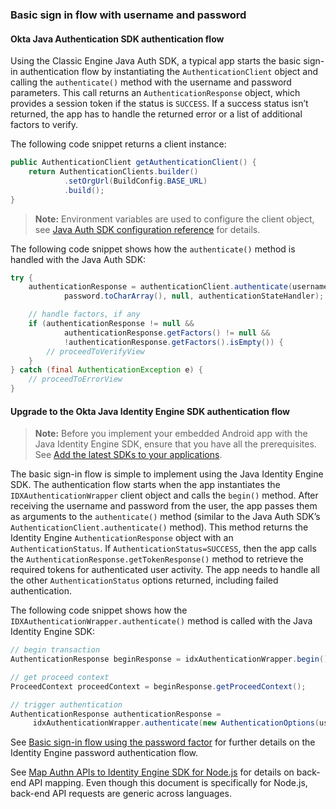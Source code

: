 ### Basic sign in flow with username and password

#### Okta Java Authentication SDK authentication flow

Using the Classic Engine Java Auth SDK, a typical app starts the basic sign-in authentication flow by instantiating the `AuthenticationClient` object and calling the `authenticate()` method with the username and password parameters. This call returns an `AuthenticationResponse` object, which provides a session token if the status is `SUCCESS`. If a success status isn’t returned, the app has to handle the returned error or a list of additional factors to verify.

The following code snippet returns a client instance:

```java
public AuthenticationClient getAuthenticationClient() {
    return AuthenticationClients.builder()
            .setOrgUrl(BuildConfig.BASE_URL)
            .build();
}
```

> **Note:** Environment variables are used to configure the client object, see [Java Auth SDK configuration reference](https://github.com/okta/okta-auth-java#configuration-reference) for details.

The following code snippet shows how the `authenticate()` method is handled with the Java Auth SDK:

```java
try {
    authenticationResponse = authenticationClient.authenticate(username,
            password.toCharArray(), null, authenticationStateHandler);

    // handle factors, if any
    if (authenticationResponse != null &&
            authenticationResponse.getFactors() != null &&
            !authenticationResponse.getFactors().isEmpty()) {
        // proceedToVerifyView
    }
} catch (final AuthenticationException e) {
    // proceedToErrorView
}
```

#### Upgrade to the Okta Java Identity Engine SDK authentication flow

> **Note:** Before you implement your embedded Android app with the Java Identity Engine SDK, ensure that you have all the prerequisites. See [Add the latest SDKs to your applications](https://developer.okta.com/docs/guides/oie-upgrade-add-sdk-to-your-app/android/main/).

The basic sign-in flow is simple to implement using the Java Identity Engine SDK. The authentication flow starts when the app instantiates the `IDXAuthenticationWrapper` client object and calls the `begin()` method. After receiving the username and password from the user, the app passes them as arguments to the  `authenticate()` method (similar to the Java Auth SDK’s `AuthenticationClient.authenticate()` method). This method returns the Identity Engine `AuthenticationResponse` object with an `AuthenticationStatus`. If `AuthenticationStatus=SUCCESS`, then the app calls the `AuthenticationResponse.getTokenResponse()` method to retrieve the required tokens for authenticated user activity. The app needs to handle all the other `AuthenticationStatus` options returned, including failed authentication.

The following code snippet shows how the `IDXAuthenticationWrapper.authenticate()` method is called with the Java Identity Engine SDK:

```java
// begin transaction
AuthenticationResponse beginResponse = idxAuthenticationWrapper.begin();

// get proceed context
ProceedContext proceedContext = beginResponse.getProceedContext();

// trigger authentication
AuthenticationResponse authenticationResponse =
     idxAuthenticationWrapper.authenticate(new AuthenticationOptions(username, password.toCharArray()), proceedContext);
```

See [Basic sign-in flow using the password factor](/docs/guides/oie-embedded-sdk-use-case-basic-sign-in/android/main/) for further details on the Identity Engine password authentication flow.

See [Map Authn APIs to Identity Engine SDK for Node.js](link-to-nodejs-doc) for details on back-end API mapping. Even though this document is specifically for Node.js, back-end API requests are generic across languages.